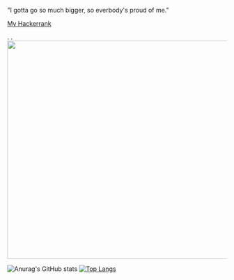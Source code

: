 "I gotta go so much bigger, so everbody's proud of me."


[My Hackerrank](https://www.hackerrank.com/sebight)

.
.
<img src="https://user-images.githubusercontent.com/59232422/156649495-b2488903-9bab-42cc-8762-67f82b218b4e.png" width="800" height="500" />



![Anurag's GitHub stats](https://github-readme-stats.vercel.app/api?username=Sebight&count_private=true&show_icons=true&theme=radical)
[![Top Langs](https://github-readme-stats.vercel.app/api/top-langs/?username=Sebight&theme=radical&hide=shaderlab,hlsl)](https://github.com/anuraghazra/github-readme-stats)
